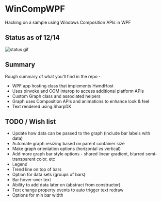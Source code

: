 # WinCompWPF
Hacking on a sample using Windows Composition APIs in WPF

## Status as of 12/14

![status gif](https://media.giphy.com/media/3miIZDX0koxRymHc8l/giphy.gif)

## Summary

Rough summary of what you'll find in the repo - 

- WPF app hosting class that implements HwndHost
- Uses pinvoke and COM interop to access additional platform APIs
- Custom Graph class and associated helpers 
- Graph uses Composition APIs and animations to enhance look & feel
- Text rendered using SharpDX

## TODO / Wish list

- Update how data can be passed to the graph (include bar labels with data)
- Automate graph resizing based on parent container size
- Make graph orientation options (horizontal vs vertical)
- Add more graph bar style options - shared linear gradient, blurred semi-transparent color, etc
- Legend
- Trend line on top of bars
- Option for data sets (groups of bars)
- Bar hover-over text
- Ability to add data later on (abstract from constructor)
- Text change property events to auto trigger text redraw
- Options for min bar width

